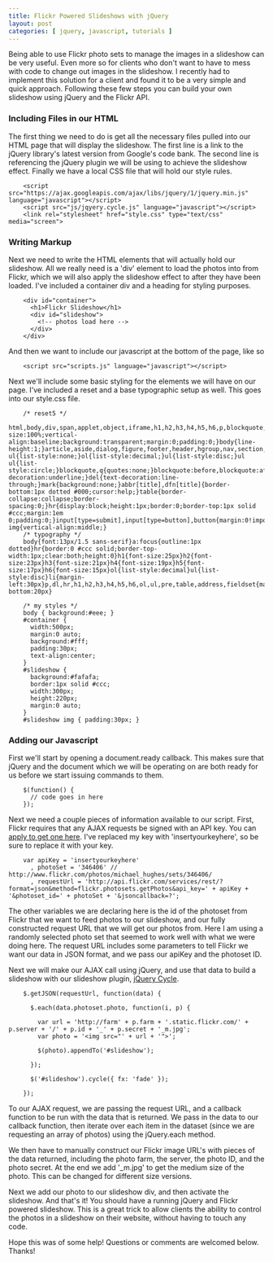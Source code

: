 ```yaml
---
title: Flickr Powered Slideshows with jQuery
layout: post
categories: [ jquery, javascript, tutorials ]
---
```


Being able to use Flickr photo sets to manage the images in a slideshow can be very useful. Even more so for clients who don't want to have to mess with code to change out images in the slideshow. I recently had to implement this solution for a client and found it to be a very simple and quick approach. Following these few steps you can build your own slideshow using jQuery and the Flickr API.

### Including Files in our HTML ###

The first thing we need to do is get all the necessary files pulled into our HTML page that will display the slideshow. The first line is a link to the jQuery library's latest version from Google's code bank. The second line is referencing the jQuery plugin we will be using to achieve the slideshow effect. Finally we have a local CSS file that will hold our style rules.

        <script src="https://ajax.googleapis.com/ajax/libs/jquery/1/jquery.min.js" language="javascript"></script>
        <script src="js/jqyery.cycle.js" language="javascript"></script>
        <link rel="stylesheet" href="style.css" type="text/css" media="screen">

### Writing Markup ###

Next we need to write the HTML elements that will actually hold our slideshow. All we really need is a 'div' element to load the photos into from Flickr, which we will also apply the slideshow effect to after they have been loaded. I've included a container div and a heading for styling purposes.

        <div id="container">
          <h1>Flickr Slideshow</h1>
          <div id="slideshow">
            <!-- photos load here -->
          </div>
        </div>

And then we want to include our javascript at the bottom of the page, like so

        <script src="scripts.js" language="javascript"></script>

Next we'll include some basic styling for the elements we will have on our page. I've included a reset and a base typographic setup as well. This goes into our style.css file.
  
        /* reset5 */
        html,body,div,span,applet,object,iframe,h1,h2,h3,h4,h5,h6,p,blockquote,pre,a,abbr,acronym,address,big,cite,code,del,dfmg,ins,kbd,q,s,samp,small,strike,strong,sub,sup,tt,var,b,i,center,dl,dt,dd,ol,ul,li,fieldset,form,label,legend,table,caption,tbody,tfoot,thead,tr,th,td,article,aside,audio,canvas,details,figcaption,figure,footer,header,hgroup,mark,menu,meter,nav,output,progress,section,summary,time,video{border:0;outline:0;font-size:100%;vertical-align:baseline;background:transparent;margin:0;padding:0;}body{line-height:1;}article,aside,dialog,figure,footer,header,hgroup,nav,section,blockquote{display:block;}nav ul{list-style:none;}ol{list-style:decimal;}ul{list-style:disc;}ul ul{list-style:circle;}blockquote,q{quotes:none;}blockquote:before,blockquote:after,q:before,q:after{content:none;}ins{text-decoration:underline;}del{text-decoration:line-through;}mark{background:none;}abbr[title],dfn[title]{border-bottom:1px dotted #000;cursor:help;}table{border-collapse:collapse;border-spacing:0;}hr{display:block;height:1px;border:0;border-top:1px solid #ccc;margin:1em 0;padding:0;}input[type=submit],input[type=button],button{margin:0!important;padding:0!important;}input,select,a img{vertical-align:middle;}
        /* typography */
        body{font:13px/1.5 sans-serif}a:focus{outline:1px dotted}hr{border:0 #ccc solid;border-top-width:1px;clear:both;height:0}h1{font-size:25px}h2{font-size:23px}h3{font-size:21px}h4{font-size:19px}h5{font-size:17px}h6{font-size:15px}ol{list-style:decimal}ul{list-style:disc}li{margin-left:30px}p,dl,hr,h1,h2,h3,h4,h5,h6,ol,ul,pre,table,address,fieldset{margin-bottom:20px}
        
        /* my styles */
        body { background:#eee; }
        #container {
          width:500px;
          margin:0 auto;
          background:#fff;
          padding:30px;
          text-align:center;
        }
        #slideshow {
          background:#fafafa;
          border:1px solid #ccc;
          width:300px;
          height:220px;
          margin:0 auto;
        }
        #slideshow img { padding:30px; }

### Adding our Javascript ###

First we'll start by opening a document.ready callback. This makes sure that jQuery and the document which we will be operating on are both ready for us before we start issuing commands to them.

        $(function() {
          // code goes in here
        });
  
Next we need a couple pieces of information available to our script. First, Flickr requires that any AJAX requests be signed with an API key. You can [apply to get one here][1]. I've replaced my key with 'insertyourkeyhere', so be sure to replace it with your key.

        var apiKey = 'insertyourkeyhere'
          , photoSet = '346406' // http://www.flickr.com/photos/michael_hughes/sets/346406/
          , requestUrl = 'http://api.flickr.com/services/rest/?format=json&method=flickr.photosets.getPhotos&api_key=' + apiKey + '&photoset_id=' + photoSet + '&jsoncallback=?';

The other variables we are declaring here is the id of the photoset from Flickr that we want to feed photos to our slideshow, and our fully constructed request URL that we will get our photos from. Here I am using a randomly selected photo set that seemed to work well with what we were doing here. The request URL includes some parameters to tell Flickr we want our data in JSON format, and we pass our apiKey and the photoset ID.

Next we will make our AJAX call using jQuery, and use that data to build a slideshow with our slideshow plugin, [jQuery Cycle][2].

        $.getJSON(requestUrl, function(data) {
        
          $.each(data.photoset.photo, function(i, p) {
        
            var url = 'http://farm' + p.farm + '.static.flickr.com/' + p.server + '/' + p.id + '_' + p.secret + '_m.jpg';
            var photo = '<img src="' + url + '">';
        
            $(photo).appendTo('#slideshow');
        
          });
        
          $('#slideshow').cycle({ fx: 'fade' });
        
        });

To our AJAX request, we are passing the request URL, and a callback function to be run with the data that is returned. We pass in the data to our callback function, then iterate over each item in the dataset (since we are requesting an array of photos) using the jQuery.each method.

We then have to manually construct our Flickr image URL's with pieces of the data returned, including the photo farm, the server, the photo ID, and the photo secret. At the end we add '_m.jpg' to get the medium size of the photo. This can be changed for different size versions.

Next we add our photo to our slideshow div, and then activate the slideshow. And that's it! You should have a running jQuery and Flickr powered slideshow. This is a great trick to allow clients the ability to control the photos in a slideshow on their website, without having to touch any code.

Hope this was of some help! Questions or comments are welcomed below. Thanks!

[1]: http://www.flickr.com/services/api/misc.api_keys.html
[2]: http://jquery.malsup.com/cycle/
